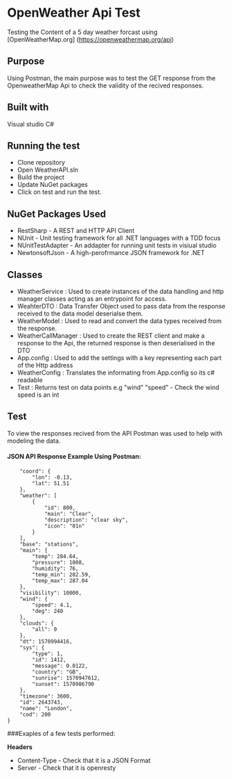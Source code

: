 # OpenWeather Api Test
Testing the Content of a 5 day weather forcast using [OpenWeatherMap.org] (https://openweathermap.org/api) 

## Purpose 
Using Postman, the main purpose was to test the GET response from the OpenweatherMap Api to check the validity of the recived responses. 

## Built with
Visual studio C#

## Running the test
* Clone repository 
* Open WeatherAPI.sln
* Build the project
* Update NuGet packages
* Click on test and run the test.


## NuGet Packages Used
* RestSharp - A REST and HTTP API Client
* NUnit - Unit testing framework for all .NET languages with a TDD focus
* NUnitTestAdapter - An addapter for running unit tests in visiual studio
* NewtonsoftJson - A high-perofrmance JSON framework for .NET

## Classes
* WeatherService : Used to create instances of the data handling and http manager classes acting as an entrypoint for access. 
* WeahterDTO : Data Transfer Object used to pass data from the response received to the data model deserialse them.
* WeatherModel : Used to read and convert the data types received from the response.
* WeatherCallManager : Used to create the REST client and make a response to the Api, the returned response is then deserialised in the DTO
* App.config : Used to add the settings with a key representing each part of the Http address
* WeatherConfig : Translates the informating from App.config so its c# readable 
* Test : Returns test on data points e.g "wind" "speed" - Check the wind speed is an int

## Test
To view the responses recived from the API Postman was used to help with modeling the data.

#### JSON API Response Example Using Postman:
~~~JSON{
    "coord": {
        "lon": -0.13,
        "lat": 51.51
    },
    "weather": [
        {
            "id": 800,
            "main": "Clear",
            "description": "clear sky",
            "icon": "01n"
        }
    ],
    "base": "stations",
    "main": {
        "temp": 284.64,
        "pressure": 1008,
        "humidity": 76,
        "temp_min": 282.59,
        "temp_max": 287.04
    },
    "visibility": 10000,
    "wind": {
        "speed": 4.1,
        "deg": 240
    },
    "clouds": {
        "all": 0
    },
    "dt": 1570994416,
    "sys": {
        "type": 1,
        "id": 1412,
        "message": 0.0122,
        "country": "GB",
        "sunrise": 1570947612,
        "sunset": 1570986790
    },
    "timezone": 3600,
    "id": 2643743,
    "name": "London",
    "cod": 200
}
~~~
###Exaples of a few tests performed:

**Headers**
- Content-Type - Check that it is a JSON Format
- Server - Check that it is openresty





